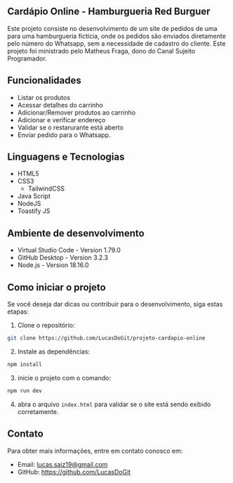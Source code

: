 ## Cardápio Online - Hamburgueria Red Burguer

Este projeto consiste no desenvolvimento de um site de pedidos de uma para uma hamburgueria fictícia, onde os pedidos são enviados diretamente pelo número do Whatsapp, sem a necessidade de cadastro do cliente. Este projeto foi ministrado pelo Matheus Fraga, dono do Canal Sujeito Programador.

## Funcionalidades

- Listar os produtos
- Acessar detalhes do carrinho
- Adicionar/Remover produtos ao carrinho
- Adicionar e verificar endereço
- Validar se o restarurante está aberto
- Enviar pedido para o Whatsapp.

## Linguagens e Tecnologias

- HTML5
- CSS3
  - TailwindCSS
- Java Script
- NodeJS
- Toastify JS

## Ambiente de desenvolvimento

- Virtual Studio Code - Version 1.79.0
- GitHub Desktop - Version 3.2.3
- Node.js - Version 18.16.0

## Como iniciar o projeto

Se você deseja dar dicas ou contribuir para o desenvolvimento, siga estas etapas:

1. Clone o repositório:

```bash
git clone https://github.com/LucasDoGit/projeto-cardapio-online
```

2. Instale as dependências:

```bash
npm install
```

3. inicie o projeto com o comando:

```bash
npm run dev
```

4. abra o arquivo `index.html` para validar se o site está sendo exibido corretamente.

## Contato

Para obter mais informações, entre em contato conosco em:

- Email: lucas.saiz19@gmail.com
- GitHub: https://github.com/LucasDoGit
